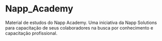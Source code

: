 # Napp_Academy
 Material de estudos do Napp Academy. Uma iniciativa da Napp Solutions para capacitação de seus colaboradores na busca por conhecimento e capacitação profissional.
